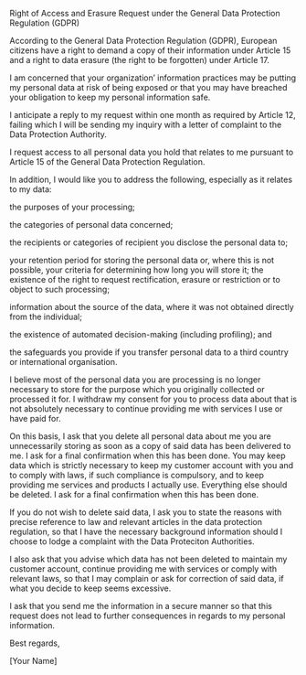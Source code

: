 Right of Access and Erasure Request under the General Data Protection Regulation (GDPR)

According to the General Data Protection Regulation (GDPR), European citizens have a right to demand a copy of their information under Article 15 and a right to data erasure (the right to be forgotten) under Article 17.

I am concerned that your organization’ information practices may be putting my personal data at risk of being exposed or that you may have breached your obligation to keep my personal information safe.

I anticipate a reply to my request within one month as required by Article 12, failing which I will be sending my inquiry with a letter of complaint to the Data Protection Authority.

I request access to all personal data you hold that relates to me pursuant to Article 15 of the General Data Protection Regulation.

In addition, I would like you to address the following, especially as it relates to my data:

the purposes of your processing;

the categories of personal data concerned;

the recipients or categories of recipient you disclose the personal data to;

your retention period for storing the personal data or, where this is not possible, your criteria for determining how long you will store it;
the existence of the right to request rectification, erasure or restriction or to object to such processing;

information about the source of the data, where it was not obtained directly from the individual;

the existence of automated decision-making (including profiling); and

the safeguards you provide if you transfer personal data to a third country or international organisation.

I believe most of the personal data you are processing is no longer necessary to store for the purpose which you originally collected or processed it for. I withdraw my consent for you to process data about that is not absolutely necessary to continue providing me with services I use or have paid for.

On this basis, I ask that you delete all personal data about me you are unnecessarily storing as soon as a copy of said data has been delivered to me. I ask for a final confirmation when this has been done. You may keep data which is strictly necessary to keep my customer account with you and to comply with laws, if such compliance is compulsory, and to keep providing me services and products I actually use. Everything else should be deleted. I ask for a final confirmation when this has been done.

If you do not wish to delete said data, I ask you to state the reasons with precise reference to law and relevant articles in the data protection regulation, so that I have the necessary background information should I choose to lodge a complaint with the Data Proteciton Authorities.

I also ask that you advise which data has not been deleted to maintain my customer account, continue providing me with services or comply with relevant laws, so that I may complain or ask for correction of said data, if what you decide to keep seems excessive.

I ask that you send me the information in a secure manner so that this request does not lead to further consequences in regards to my personal information.

Best regards,

[Your Name]
